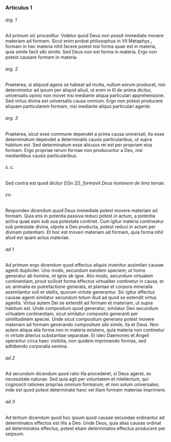 ### Articulus 1

###### arg. 1
Ad primum sic proceditur. Videtur quod Deus non possit immediate movere materiam ad formam. Sicut enim probat philosophus in VII Metaphys., formam in hac materia nihil facere potest nisi forma quae est in materia, quia simile facit sibi simile. Sed Deus non est forma in materia. Ergo non potest causare formam in materia.

###### arg. 2
Praeterea, si aliquod agens se habeat ad multa, nullum eorum producet, nisi determinetur ad ipsum per aliquid aliud, ut enim in III de anima dicitur, universalis opinio non movet nisi mediante aliqua particulari apprehensione. Sed virtus divina est universalis causa omnium. Ergo non potest producere aliquam particularem formam, nisi mediante aliquo particulari agente.

###### arg. 3
Praeterea, sicut esse commune dependet a prima causa universali, ita esse determinatum dependet a determinatis causis particularibus, ut supra habitum est. Sed determinatum esse alicuius rei est per propriam eius formam. Ergo propriae rerum formae non producuntur a Deo, nisi mediantibus causis particularibus.

###### s. c.
Sed contra est quod dicitur [[Gn 2]], *formavit Deus hominem de limo terrae*.

###### co.
Respondeo dicendum quod Deus immediate potest movere materiam ad formam. Quia ens in potentia passiva reduci potest in actum, a potentia activa quae eam sub sua potestate continet. Cum igitur materia contineatur sub potestate divina, utpote a Deo producta, potest reduci in actum per divinam potentiam. Et hoc est moveri materiam ad formam, quia forma nihil aliud est quam actus materiae.

###### ad 1
Ad primum ergo dicendum quod effectus aliquis invenitur assimilari causae agenti dupliciter. Uno modo, secundum eandem speciem; ut homo generatur ab homine, et ignis ab igne. Alio modo, secundum virtualem continentiam, prout scilicet forma effectus virtualiter continetur in causa, et sic animalia ex putrefactione generata, et plantae et corpora mineralia assimilantur soli et stellis, quorum virtute generantur. Sic igitur effectus causae agenti similatur secundum totum illud ad quod se extendit virtus agentis. Virtus autem Dei se extendit ad formam et materiam, ut supra habitum est. Unde compositum quod generatur, similatur Deo secundum virtualem continentiam, sicut similatur composito generanti per similitudinem speciei. Unde sicut compositum generans potest movere materiam ad formam generando compositum sibi simile, ita et Deus. Non autem aliqua alia forma non in materia existens, quia materia non continetur in virtute alterius substantiae separatae. Et ideo Daemones et Angeli operantur circa haec visibilia, non quidem imprimendo formas, sed adhibendo corporalia semina.

###### ad 2
Ad secundum dicendum quod ratio illa procederet, si Deus ageret, ex necessitate naturae. Sed quia agit per voluntatem et intellectum, qui cognoscit rationes proprias omnium formarum, et non solum universales; inde est quod potest determinate hanc vel illam formam materiae imprimere.

###### ad 3
Ad tertium dicendum quod hoc ipsum quod causae secundae ordinantur ad determinatos effectus est illis a Deo. Unde Deus, quia alias causas ordinat ad determinatos effectus, potest etiam determinatos effectus producere per seipsum.


